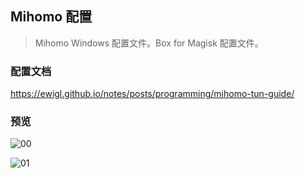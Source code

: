 ## Mihomo 配置

> Mihomo Windows 配置文件。Box for Magisk 配置文件。

### 配置文档

https://ewigl.github.io/notes/posts/programming/mihomo-tun-guide/

### 预览

![00](https://ewigl.github.io/notes/posts/programming/mihomo-tun-guide/images/00.png)

![01](https://ewigl.github.io/notes/posts/programming/mihomo-tun-guide/images/01.png)
